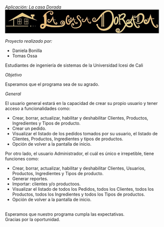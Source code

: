 
*Aplicación: La casa Dorada*
![](https://raw.githubusercontent.com/DaniBonica001/restaurant-Management/master/src/icons/titulo.jpg)

*Proyecto realizado por:* 
- Daniela Bonilla 
- Tomas Ossa

Estudiantes de ingeniería de sistemas de la Universidad Icesi de Cali


*Objetivo*



Esperamos que el programa sea de su agrado.




*General*

El usuario general estará en la capacidad de crear su propio usuario y tener acceso a funcionalidades como:
- Crear, borrar, actualizar, habilitar y deshabilitar Clientes, Productos, Ingredientes y Tipos de producto.
- Crear un pedido.
- Visualizar el listado de los pedidos tomados por su usuario, el listado de Clientes, Productos, Ingredientes y tipos de productos.
- Opción de volver a la pantalla de inicio.

Por otro lado, el usuario Administrador, el cuál es único e irrepetible, tiene funciones como:
- Crear, borrar, actualizar, habilitar y deshabilitar Clientes, Usuarios, Productos, Ingredientes y Tipos de producto.
- Generar reportes.
- Importar: clientes y/o productoos.
- Visualizar el listado de todos los Pedidos, todos los Clientes, todos los Productos, todos los Ingredientes y todos los Tipos de productos.
- Opción de volver a la pantalla de inicio.

<br>
Esperamos que nuestro programa cumpla las expectativas.
<br>Gracias por la oportunidad.
<br>
